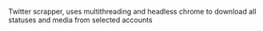 
Twitter scrapper, uses multithreading and headless chrome to download all statuses and media from selected accounts
